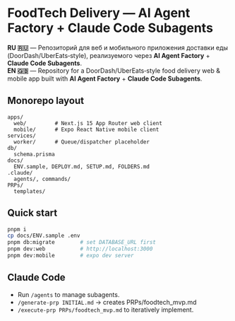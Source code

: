 # FoodTech Delivery — AI Agent Factory + Claude Code Subagents

**RU 🇷🇺** — Репозиторий для веб и мобильного приложения доставки еды (DoorDash/UberEats‑style), реализуемого через **AI Agent Factory** + **Claude Code Subagents**.  
**EN 🇬🇧** — Repository for a DoorDash/UberEats‑style food delivery web & mobile app built with **AI Agent Factory** + **Claude Code Subagents**.

## Monorepo layout
```
apps/
  web/         # Next.js 15 App Router web client
  mobile/      # Expo React Native mobile client
services/
  worker/      # Queue/dispatcher placeholder
db/
  schema.prisma
docs/
  ENV.sample, DEPLOY.md, SETUP.md, FOLDERS.md
.claude/
  agents/, commands/
PRPs/
  templates/
```

## Quick start
```bash
pnpm i
cp docs/ENV.sample .env
pnpm db:migrate        # set DATABASE_URL first
pnpm dev:web           # http://localhost:3000
pnpm dev:mobile        # expo dev server
```

## Claude Code
- Run `/agents` to manage subagents.
- `/generate-prp INITIAL.md` → creates PRPs/foodtech_mvp.md
- `/execute-prp PRPs/foodtech_mvp.md` to iteratively implement.
